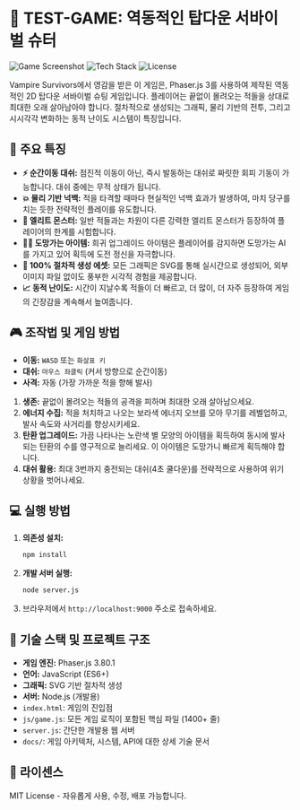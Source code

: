 # 🚀 TEST-GAME: 역동적인 탑다운 서바이벌 슈터

![Game Screenshot](https://img.shields.io/badge/Status-Playable-brightgreen) ![Tech Stack](https://img.shields.io/badge/Tech-Phaser.js-blue) ![License](https://img.shields.io/badge/License-MIT-green)

Vampire Survivors에서 영감을 받은 이 게임은, Phaser.js 3를 사용하여 제작된 역동적인 2D 탑다운 서바이벌 슈팅 게임입니다. 플레이어는 끝없이 몰려오는 적들을 상대로 최대한 오래 살아남아야 합니다. 절차적으로 생성되는 그래픽, 물리 기반의 전투, 그리고 시시각각 변화하는 동적 난이도 시스템이 특징입니다.

## 🌟 주요 특징

- **⚡ 순간이동 대쉬:** 점진적 이동이 아닌, 즉시 발동하는 대쉬로 짜릿한 회피 기동이 가능합니다. 대쉬 중에는 무적 상태가 됩니다.
- **💥 물리 기반 넉백:** 적을 타격할 때마다 현실적인 넉백 효과가 발생하여, 마치 당구를 치는 듯한 전략적인 플레이를 유도합니다.
- **👑 엘리트 몬스터:** 일반 적들과는 차원이 다른 강력한 엘리트 몬스터가 등장하여 플레이어의 한계를 시험합니다.
- **🏃‍♂️ 도망가는 아이템:** 희귀 업그레이드 아이템은 플레이어를 감지하면 도망가는 AI를 가지고 있어 획득에 도전 정신을 자극합니다.
- **🎨 100% 절차적 생성 에셋:** 모든 그래픽은 SVG를 통해 실시간으로 생성되어, 외부 이미지 파일 없이도 풍부한 시각적 경험을 제공합니다.
- **📈 동적 난이도:** 시간이 지날수록 적들이 더 빠르고, 더 많이, 더 자주 등장하여 게임의 긴장감을 계속해서 높여줍니다.

## 🎮 조작법 및 게임 방법

- **이동:** `WASD` 또는 `화살표 키`
- **대쉬:** `마우스 좌클릭` (커서 방향으로 순간이동)
- **사격:** 자동 (가장 가까운 적을 향해 발사)

1.  **생존:** 끝없이 몰려오는 적들의 공격을 피하며 최대한 오래 살아남으세요.
2.  **에너지 수집:** 적을 처치하고 나오는 보라색 에너지 오브를 모아 무기를 레벨업하고, 발사 속도와 사거리를 향상시키세요.
3.  **탄환 업그레이드:** 가끔 나타나는 노란색 별 모양의 아이템을 획득하여 동시에 발사되는 탄환의 수를 영구적으로 늘리세요. 이 아이템은 도망가니 빠르게 획득해야 합니다.
4.  **대쉬 활용:** 최대 3번까지 충전되는 대쉬(4초 쿨다운)를 전략적으로 사용하여 위기 상황을 벗어나세요.

## 💻 실행 방법

1.  **의존성 설치:**
    ```bash
    npm install
    ```
2.  **개발 서버 실행:**
    ```bash
    node server.js
    ```
3.  브라우저에서 `http://localhost:9000` 주소로 접속하세요.

## 📂 기술 스택 및 프로젝트 구조

- **게임 엔진:** Phaser.js 3.80.1
- **언어:** JavaScript (ES6+)
- **그래픽:** SVG 기반 절차적 생성
- **서버:** Node.js (개발용)
- `index.html`: 게임의 진입점
- `js/game.js`: 모든 게임 로직이 포함된 핵심 파일 (1400+ 줄)
- `server.js`: 간단한 개발용 웹 서버
- `docs/`: 게임 아키텍처, 시스템, API에 대한 상세 기술 문서

## 📝 라이센스

MIT License - 자유롭게 사용, 수정, 배포 가능합니다.
